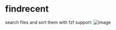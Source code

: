 # findrecent

search files and sort them
with fzf support:
![image](https://github.com/user-attachments/assets/493ff465-4baf-4b07-bc69-305fafdd37b2)
